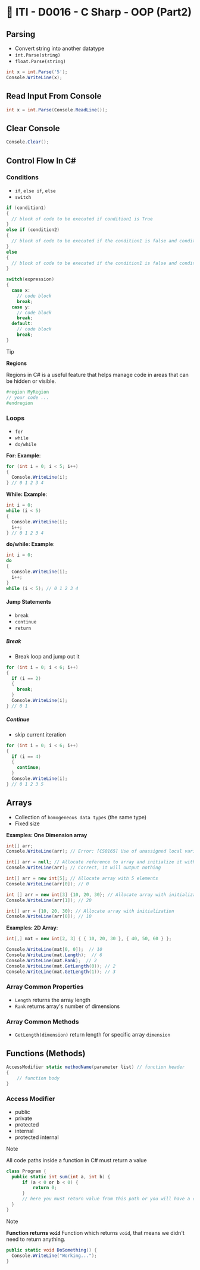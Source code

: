 # 🔖 ITI - D0016 - C Sharp - OOP (Part2)

## Parsing

- Convert string into another datatype
- `int.Parse(string)`
- `float.Parse(string)`

```cs
int x = int.Parse('5');
Console.WriteLine(x);
```

## Read Input From Console

```cs
int x = int.Parse(Console.ReadLine());
```

## Clear Console

```csharp
Console.Clear();
```

## Control Flow In C#

### Conditions

- `if`, `else if`, `else`
- `switch`

```cs
if (condition1)
{
  // block of code to be executed if condition1 is True
}
else if (condition2)
{
  // block of code to be executed if the condition1 is false and condition2 is True
}
else
{
  // block of code to be executed if the condition1 is false and condition2 is False
}
```

```cs
switch(expression)
{
  case x:
    // code block
    break;
  case y:
    // code block
    break;
  default:
    // code block
    break;
}
```

> [!Tip]
>
> **Regions**
>
> Regions in C# is a useful feature that helps manage code in areas that can be hidden or visible.
>
> ```cs
> #region MyRegion
> // your code ...
> #endregion
> ```

### Loops

- `for`
- `while`
- `do/while`

**For: Example**:

```csharp
for (int i = 0; i < 5; i++)
{
  Console.WriteLine(i);
} // 0 1 2 3 4
```

**While: Example**:

```csharp
int i = 0;
while (i < 5)
{
  Console.WriteLine(i);
  i++;
} // 0 1 2 3 4
```

**do/while: Example**:

```csharp
int i = 0;
do
{
  Console.WriteLine(i);
  i++;
}
while (i < 5); // 0 1 2 3 4
```

#### Jump Statements

- `break`
- `continue`
- `return`

##### Break

- Break loop and jump out it

```csharp
for (int i = 0; i < 6; i++)
{
  if (i == 2)
  {
    break;
  }
  Console.WriteLine(i);
} // 0 1
```

##### Continue

- skip current iteration

```csharp
for (int i = 0; i < 6; i++)
{
  if (i == 4)
  {
    continue;
  }
  Console.WriteLine(i);
} // 0 1 2 3 5
```

## Arrays

- Collection of `homogeneous data types` (the same type)
- Fixed size

**Examples: One Dimension array**

```csharp
int[] arr;
Console.WriteLine(arr); // Error: [CS0165] Use of unassigned local variable 'arr'
```

```csharp
int[] arr = null; // Allocate reference to array and initialize it with null
Console.WriteLine(arr); // Correct, it will output nothing
```

```csharp
int[] arr = new int[5]; // Allocate array with 5 elements
Console.WriteLine(arr[0]); // 0
```

```csharp
int [] arr = new int[3] {10, 20, 30}; // Allocate array with initialization
Console.WriteLine(arr[1]); // 20
```

```csharp
int[] arr = {10, 20, 30}; // Allocate array with initialization
Console.WriteLine(arr[0]); // 10
```

**Examples: 2D Array**:

```csharp
int[,] mat = new int[2, 3] { { 10, 20, 30 }, { 40, 50, 60 } };

Console.WriteLine(mat[0, 0]);  // 10
Console.WriteLine(mat.Length);  // 6
Console.WriteLine(mat.Rank);  // 2
Console.WriteLine(mat.GetLength(0)); // 2
Console.WriteLine(mat.GetLength(1)); // 3
```

### Array Common Properties

- `Length` returns the array length
- `Rank` returns array's number of dimensions

### Array Common Methods

- `GetLength(dimension)` return length for specific array `dimension`

## Functions (Methods)

```csharp
AccessModifier static methodName(parameter list) // function header
{
	// function body
}
```

### Access Modifier

- public
- private
- protected
- internal
- protected internal

> [!Note]
> All code paths inside a function in C# must return a value
>
> ```cs
> class Program {
> 	public static int sum(int a, int b) {
> 		if (a < 0 or b < 0) {
> 			return 0;
> 		}
> 		// here you must return value from this path or you will have a compilation error
> 	}
> }
> ```

> [!Note]
>
> **Function returns `void`**
> Function which returns `void`, that means we didn't need to return anything.
>
> ```csharp
> public static void DoSomething() {
> 	Console.WriteLine("Working...");
> }
> ```
